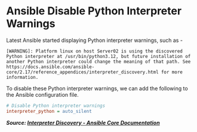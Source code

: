 # Ansible Disable Python Interpreter Warnings

Latest Ansible started displaying Python interpreter warnings, such as -

```
[WARNING]: Platform linux on host Server02 is using the discovered Python interpreter at /usr/bin/python3.12, but future installation of another Python interpreter could change the meaning of that path. See
https://docs.ansible.com/ansible-core/2.17/reference_appendices/interpreter_discovery.html for more information.
```

To disable these Python interpreter warnings, we can add the following to the Ansible configuration file.

```ini
# Disable Python interpreter warnings
interpreter_python = auto_silent
```

**_Source: [Interpreter Discovery - Ansible Core Documentation](https://docs.ansible.com/ansible-core/2.17/reference_appendices/interpreter_discovery.html)_**
